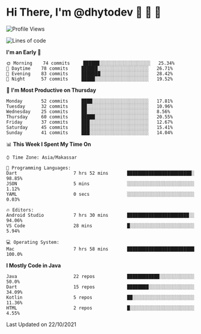 # Hi There, I'm @dhytodev 👋 👋 👋

<!--
**DhytoDev/dhytodev** is a ✨ _special_ ✨ repository because its `README.md` (this file) appears on your GitHub profile.

Here are some ideas to get you started:

- 🔭 I’m currently working on ...
- 🌱 I’m currently learning ...
- 👯 I’m looking to collaborate on ...
- 🤔 I’m looking for help with ...
- 💬 Ask me about ...
- 📫 How to reach me: ...
- 😄 Pronouns: ...
- ⚡ Fun fact: ...
-->

<!--START_SECTION:waka-->
![Profile Views](http://img.shields.io/badge/Profile%20Views-0-blue)

![Lines of code](https://img.shields.io/badge/From%20Hello%20World%20I%27ve%20Written-278955%20lines%20of%20code-blue)

**I'm an Early 🐤** 

```text
🌞 Morning    74 commits     ██████░░░░░░░░░░░░░░░░░░░   25.34% 
🌆 Daytime    78 commits     ██████░░░░░░░░░░░░░░░░░░░   26.71% 
🌃 Evening    83 commits     ███████░░░░░░░░░░░░░░░░░░   28.42% 
🌙 Night      57 commits     █████░░░░░░░░░░░░░░░░░░░░   19.52%

```
📅 **I'm Most Productive on Thursday** 

```text
Monday       52 commits     ████░░░░░░░░░░░░░░░░░░░░░   17.81% 
Tuesday      32 commits     ██░░░░░░░░░░░░░░░░░░░░░░░   10.96% 
Wednesday    25 commits     ██░░░░░░░░░░░░░░░░░░░░░░░   8.56% 
Thursday     60 commits     █████░░░░░░░░░░░░░░░░░░░░   20.55% 
Friday       37 commits     ███░░░░░░░░░░░░░░░░░░░░░░   12.67% 
Saturday     45 commits     ███░░░░░░░░░░░░░░░░░░░░░░   15.41% 
Sunday       41 commits     ███░░░░░░░░░░░░░░░░░░░░░░   14.04%

```


📊 **This Week I Spent My Time On** 

```text
⌚︎ Time Zone: Asia/Makassar

💬 Programming Languages: 
Dart                     7 hrs 52 mins       ████████████████████████░   98.85% 
JSON                     5 mins              ░░░░░░░░░░░░░░░░░░░░░░░░░   1.12% 
YAML                     0 secs              ░░░░░░░░░░░░░░░░░░░░░░░░░   0.03%

🔥 Editors: 
Android Studio           7 hrs 30 mins       ███████████████████████░░   94.06% 
VS Code                  28 mins             █░░░░░░░░░░░░░░░░░░░░░░░░   5.94%

💻 Operating System: 
Mac                      7 hrs 58 mins       █████████████████████████   100.0%

```

**I Mostly Code in Java** 

```text
Java                     22 repos            ████████████░░░░░░░░░░░░░   50.0% 
Dart                     15 repos            ████████░░░░░░░░░░░░░░░░░   34.09% 
Kotlin                   5 repos             ██░░░░░░░░░░░░░░░░░░░░░░░   11.36% 
HTML                     2 repos             █░░░░░░░░░░░░░░░░░░░░░░░░   4.55%

```



 Last Updated on 22/10/2021
<!--END_SECTION:waka-->
